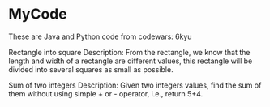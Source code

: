 # MyCode

These are Java and Python code from codewars: 6kyu

Rectangle into square
Description: From the rectangle, we know that the length and width of a rectangle are different values, this rectangle will be divided into several squares as small as possible.

Sum of two integers
Description: Given two integers values, find the sum of them without using simple + or - operator, i.e., return 5+4.
